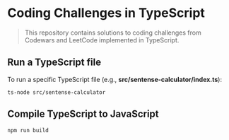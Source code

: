 # Coding Challenges in TypeScript

> This repository contains solutions to coding challenges from Codewars and LeetCode implemented in TypeScript.

## Run a TypeScript file

To run a specific TypeScript file (e.g., **src/sentense-calculator/index.ts**):

`ts-node src/sentense-calculator`

## Compile TypeScript to JavaScript

`npm run build`
